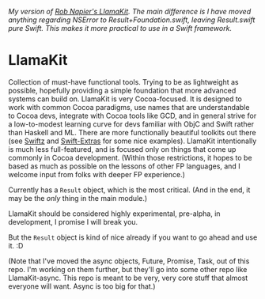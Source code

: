 _My version of [Rob Napier's LlamaKit](https://github.com/LlamaKit/LlamaKit). The main difference is I have moved anything regarding NSError to Result+Foundation.swift, leaving Result.swift pure Swift. This makes it more practical to use in a Swift framework._

LlamaKit
========

Collection of must-have functional tools. Trying to be as lightweight as possible, hopefully providing a simple foundation that
more advanced systems can build on. LlamaKit is very Cocoa-focused. It is designed to work with common Cocoa paradigms, use names
that are understandable to Cocoa devs, integrate with Cocoa tools like GCD, and in general strive for a low-to-modest learning
curve for devs familiar with ObjC and Swift rather than Haskell and ML. There are more functionally beautiful toolkits out there
(see [Swiftz](https://github.com/maxpow4h/swiftz) and [Swift-Extras](https://github.com/CodaFi/Swift-Extras) for some nice
examples). LlamaKit intentionally is much less full-featured, and is focused only on things that come up commonly in Cocoa
development. (Within those restrictions, it hopes to be based as much as possible on the lessons of other FP languages, and I
welcome input from folks with deeper FP experience.)

Currently has a `Result` object, which is the most critical. (And in the end, it may be the *only* thing in the main module.)

LlamaKit should be considered highly experimental, pre-alpha, in development, I promise I will break you.

But the `Result` object is kind of nice already if you want to go ahead and use it. :D

(Note that I've moved the async objects, Future, Promise, Task, out of this repo. I'm working on them further, but they'll
go into some other repo like LlamaKit-async. This repo is meant to be very, very core stuff that almost everyone will want.
Async is too big for that.)

